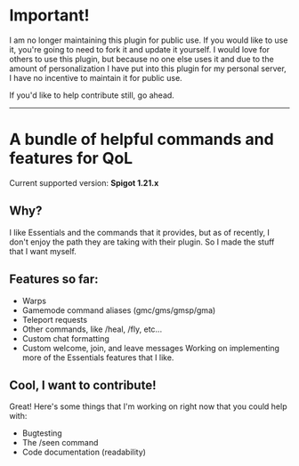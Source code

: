 # Important!

I am no longer maintaining this plugin for public use. 
If you would like to use it, you're going to need to fork it and
update it yourself. I would love for others to use this plugin,
but because no one else uses it and due to the amount of
personalization I have put into this plugin for my personal
server, I have no incentive to maintain it for public use.

If you'd like to help contribute still, go ahead.

---

# A bundle of helpful commands and features for QoL

Current supported version: **Spigot 1.21.x**

## Why?
I like Essentials and the commands that it provides, but as of recently, I don't enjoy the path they are taking with their plugin. So I made the stuff that I want myself.

## Features so far:
- Warps
- Gamemode command aliases (gmc/gms/gmsp/gma)
- Teleport requests
- Other commands, like /heal, /fly, etc...
- Custom chat formatting
- Custom welcome, join, and leave messages
Working on implementing more of the Essentials features that I like.

## Cool, I want to contribute!
Great! Here's some things that I'm working on right now that you could help with:
- Bugtesting
- The /seen command
- Code documentation (readability)
